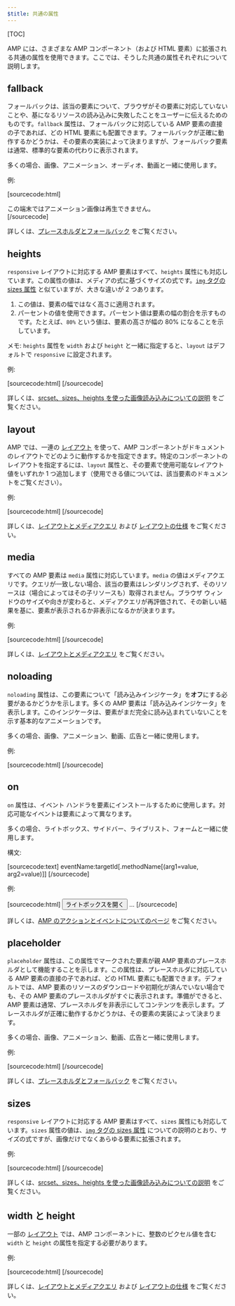 ```yaml
---
$title: 共通の属性
---
```


[TOC]

AMP には、さまざまな AMP コンポーネント（および HTML 要素）に拡張される共通の属性を使用できます。ここでは、そうした共通の属性それぞれについて説明します。

## fallback

フォールバックは、該当の要素について、ブラウザがその要素に対応していないことや、基になるリソースの読み込みに失敗したことをユーザーに伝えるためのものです。`fallback` 属性は、フォールバックに対応している AMP 要素の直接の子であれば、どの HTML 要素にも配置できます。フォールバックが正確に動作するかどうかは、その要素の実装によって決まりますが、フォールバック要素は通常、標準的な要素の代わりに表示されます。

多くの場合、画像、アニメーション、オーディオ、動画と一緒に使用します。

例:

[sourcecode:html]
<amp-anim src="animated.gif" width="466" height="355" layout="responsive" >
  <div fallback>この端末ではアニメーション画像は再生できません。</div>
</amp-anim>
[/sourcecode]

詳しくは、[プレースホルダとフォールバック](../../../documentation/guides-and-tutorials/develop/style_and_layout/placeholders.md) をご覧ください。

## heights

`responsive` レイアウトに対応する AMP 要素はすべて、`heights` 属性にも対応しています。この属性の値は、メディアの式に基づくサイズの式です。[`img` タグの sizes 属性](https://developer.mozilla.org/ja/docs/Web/HTML/Element/img) と似ていますが、大きな違いが 2 つあります。


1. この値は、要素の幅ではなく高さに適用されます。
2. パーセントの値を使用できます。パーセント値は要素の幅の割合を示すものです。たとえば、`80%` という値は、要素の高さが幅の 80% になることを示しています。

メモ: `heights` 属性を `width` および `height` と一緒に指定すると、`layout` はデフォルトで `responsive` に設定されます。

例:

[sourcecode:html]
<amp-img src="amp.png"
    width="320" height="256"
    heights="(min-width:500px) 200px, 80%">
</amp-img>
[/sourcecode]

詳しくは、[srcset、sizes、heights を使った画像読み込みについての説明](../../../documentation/guides-and-tutorials/develop/style_and_layout/art_direction.md) をご覧ください。

## layout

AMP では、一連の [レイアウト](../../../documentation/guides-and-tutorials/develop/style_and_layout/control_layout.md#the-layout-attribute) を使って、AMP コンポーネントがドキュメントのレイアウトでどのように動作するかを指定できます。特定のコンポーネントのレイアウトを指定するには、`layout` 属性と、その要素で使用可能なレイアウト値をいずれか 1 つ追加します（使用できる値については、該当要素のドキュメントをご覧ください）。

例:

[sourcecode:html]
<amp-img src="/img/amp.jpg"
    width="1080"
    height="610"
    layout="responsive"
    alt="画像">
</amp-img>
[/sourcecode]

詳しくは、[レイアウトとメディアクエリ](../../../documentation/guides-and-tutorials/develop/style_and_layout/control_layout.md) および [レイアウトの仕様](amp-html-layout/index.md) をご覧ください。

## media <a name="media"></a>

すべての AMP 要素は `media` 属性に対応しています。`media` の値はメディアクエリです。クエリが一致しない場合、該当の要素はレンダリングされず、そのリソースは（場合によってはその子リソースも）取得されません。ブラウザ ウィンドウのサイズや向きが変わると、メディアクエリが再評価されて、その新しい結果を基に、要素が表示されるか非表示になるかが決まります。

例:

[sourcecode:html]
<amp-img
    media="(min-width: 650px)"
    src="wide.jpg"
    width="466"
    height="355" layout="responsive"></amp-img>
<amp-img
    media="(max-width: 649px)"
    src="narrow.jpg"
    width="527"
    height="193" layout="responsive"></amp-img>
[/sourcecode]

詳しくは、[レイアウトとメディアクエリ](../../../documentation/guides-and-tutorials/develop/style_and_layout/control_layout.md#element-media-queries) をご覧ください。

## noloading

`noloading` 属性は、この要素について「読み込みインジケータ」を**オフ**にする必要があるかどうかを示します。多くの AMP 要素は「読み込みインジケータ」を表示します。このインジケータは、要素がまだ完全に読み込まれていないことを示す基本的なアニメーションです。

多くの場合、画像、アニメーション、動画、広告と一緒に使用します。

例:

[sourcecode:html]
<amp-img src="card.jpg"
    noloading
    height="190"
    width="297"
    layout="responsive">
</amp-img>
[/sourcecode]

## on

`on` 属性は、イベント ハンドラを要素にインストールするために使用します。対応可能なイベントは要素によって異なります。

多くの場合、ライトボックス、サイドバー、ライブリスト、フォームと一緒に使用します。

構文:

[sourcecode:text]
eventName:targetId[.methodName[(arg1=value, arg2=value)]]
[/sourcecode]

例:

[sourcecode:html]
<button on="tap:my-lightbox">ライトボックスを開く</button>
<amp-lightbox id="my-lightbox" layout="nodisplay">
  ...
</amp-lightbox>
[/sourcecode]

詳しくは、[AMP のアクションとイベントについてのページ](amp-actions-and-events.md) をご覧ください。

## placeholder

`placeholder` 属性は、この属性でマークされた要素が親 AMP 要素のプレースホルダとして機能することを示します。この属性は、プレースホルダに対応している AMP 要素の直接の子であれば、どの HTML 要素にも配置できます。デフォルトでは、AMP 要素のリソースのダウンロードや初期化が済んでいない場合でも、その AMP 要素のプレースホルダがすぐに表示されます。準備ができると、AMP 要素は通常、プレースホルダを非表示にしてコンテンツを表示します。プレースホルダが正確に動作するかどうかは、その要素の実装によって決まります。

多くの場合、画像、アニメーション、動画、広告と一緒に使用します。

例:

[sourcecode:html]
<amp-anim src="animated.gif" width="466" height="355" layout="responsive">
  <amp-img placeholder src="preview.png" layout="fill"></amp-img>
</amp-anim>
[/sourcecode]

詳しくは、[プレースホルダとフォールバック](../../../documentation/guides-and-tutorials/develop/style_and_layout/placeholders.md) をご覧ください。

## sizes

`responsive` レイアウトに対応する AMP 要素はすべて、`sizes` 属性にも対応しています。`sizes` 属性の値は、[`img` タグの sizes 属性](https://developer.mozilla.org/ja/docs/Web/HTML/Element/img) についての説明のとおり、サイズの式ですが、画像だけでなくあらゆる要素に拡張されます。

例:

[sourcecode:html]
<amp-img src="amp.png"
    width="400" height="300"
    layout="responsive"
    sizes="(min-width: 320px) 320px, 100vw">
</amp-img>
[/sourcecode]

詳しくは、[srcset、sizes、heights を使った画像読み込みについての説明](../../../documentation/guides-and-tutorials/develop/style_and_layout/art_direction.md) をご覧ください。

## width と height

一部の [レイアウト](../../../documentation/guides-and-tutorials/develop/style_and_layout/control_layout.md#the-layout-attribute) では、AMP コンポーネントに、整数のピクセル値を含む `width` と `height` の属性を指定する必要があります。

例:

[sourcecode:html]
<amp-anim width="245"
    height="300"
    src="/img/cat.gif"
    alt="猫のアニメーション">
</amp-anim>
[/sourcecode]

詳しくは、[レイアウトとメディアクエリ](../../../documentation/guides-and-tutorials/develop/style_and_layout/control_layout.md) および [レイアウトの仕様](amp-html-layout/index.md) をご覧ください。
